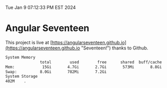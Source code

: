 Tue Jan  9 07:12:33 PM EST 2024

# Angular Seventeen


This project is live at [https://angularseventeen.github.io](https://angularseventeen.github.io "Seventeen!") thanks to Github.

```bash
System Memory
               total        used        free      shared  buff/cache   available
Mem:            15Gi       4.7Gi       2.7Gi       573Mi       8.8Gi        10Gi
Swap:          8.0Gi       782Mi       7.2Gi
System Storage
402M	.
